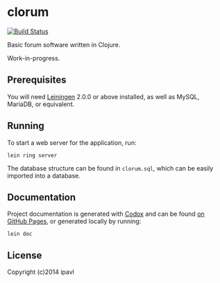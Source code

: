 # clorum
[![Build Status](https://travis-ci.org/ipavl/clorum.svg?branch=master)](https://travis-ci.org/ipavl/clorum)

Basic forum software written in Clojure.

Work-in-progress.

## Prerequisites

You will need [Leiningen][] 2.0.0 or above installed, as well as MySQL, MariaDB, or equivalent.

[leiningen]: https://github.com/technomancy/leiningen

## Running

To start a web server for the application, run:

    lein ring server

The database structure can be found in `clorum.sql`, which can be easily imported into a database.

## Documentation

Project documentation is generated with [Codox][] and can be found
[on GitHub Pages](https://ipavl.github.io/clorum/doc/), or generated locally by running:

    lein doc

[codox]: https://github.com/weavejester/codox

## License

Copyright (c)2014 ipavl

